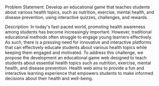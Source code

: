 Problem Statement: Develop an educational game that teaches students about various health topics, such as nutrition, exercise, mental health, and disease prevention, using interactive quizzes, challenges, and rewards.

Description: In today's fast-paced world, promoting health awareness among students has become increasingly important. However, traditional educational methods often struggle to engage young learners effectively.
As such, there is a pressing need for innovative and interactive platforms that can effectively educate students about various health topics while keeping them engaged and motivated. 
To address this challenge, we propose the development an educational game web designed to teach students about essential health topics such as nutrition, exercise, mental health, and disease prevention.
Health web aims to provide a fun and interactive learning experience that empowers students to make informed decisions about their health and well-being.
